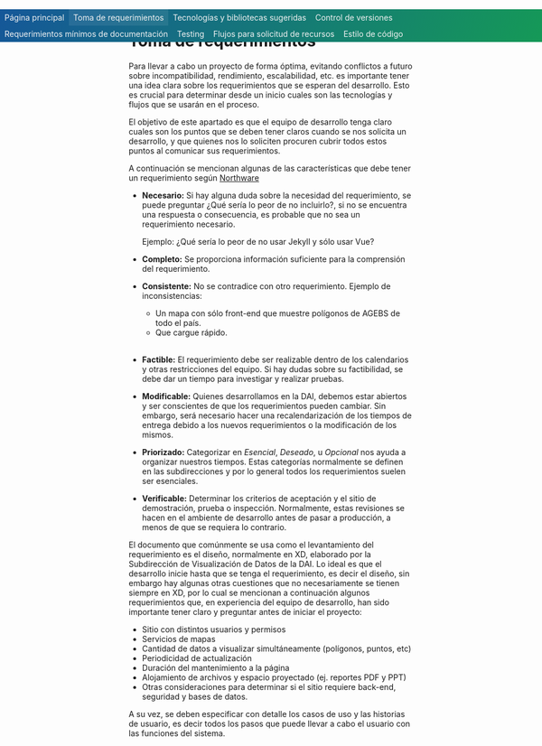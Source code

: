 <div class="topnav">
  <a href="./">Página principal</a>
  <a class="active" href="toma_de_requerimientos">Toma de requerimientos</a>
  <a href="tecnologias_y_bibliotecas">Tecnologías y bibliotecas sugeridas</a>
  <a href="control_versiones">Control de versiones</a>
  <a href="documentacion_de_proyectos">Requerimientos mínimos de documentación</a>
  <a href="testing">Testing</a>
  <a href="solicitud_de_recursos">Flujos para solicitud de recursos</a>
  <a href="estilo_de_codigo">Estilo de código</a>
</div>

# Toma de requerimientos

Para llevar a cabo un proyecto de forma óptima, evitando conflictos a futuro sobre incompatibilidad, rendimiento, escalabilidad, etc. es importante tener una idea clara sobre los requerimientos que se esperan del desarrollo. Esto es crucial para determinar desde un inicio cuales son las tecnologías y flujos que se usarán en el proceso.

El objetivo de este apartado es que el equipo de desarrollo tenga claro cuales son los puntos que se deben tener claros cuando se nos solicita un desarrollo, y que quienes nos lo soliciten procuren cubrir todos estos puntos al comunicar sus requerimientos.

A continuación se mencionan algunas de las características que debe tener un requerimiento según [Northware](https://www.northware.mx/2012/01/15/tecnicas_efectivas_toma_requerimientos/)

* **Necesario:** Si hay alguna duda sobre la necesidad del requerimiento, se puede preguntar ¿Qué sería lo peor de no incluirlo?, si no se encuentra una respuesta o consecuencia, es probable que no sea un requerimiento necesario. 

	Ejemplo: ¿Qué sería lo peor de no usar Jekyll y sólo usar Vue?

* **Completo:** Se proporciona información suficiente para la comprensión del requerimiento.

* **Consistente:** No se contradice con otro requerimiento. Ejemplo de inconsistencias:
	* Un mapa con sólo front-end que muestre polígonos de AGEBS de todo el país.
	* Que cargue rápido.<br><br>

* **Factible:** El requerimiento debe ser realizable dentro de los calendarios y otras restricciones del equipo. Si hay dudas sobre su factibilidad, se debe dar un tiempo para investigar y realizar pruebas.

* **Modificable:** Quienes desarrollamos en la DAI, debemos estar abiertos y ser conscientes de que los requerimientos pueden cambiar. Sin embargo, será necesario hacer una recalendarización de los tiempos de entrega debido a los nuevos requerimientos o la modificación de los mismos.

* **Priorizado:** Categorizar en _Esencial_, _Deseado_, u _Opcional_ nos ayuda a organizar nuestros tiempos. Estas categorías normalmente se definen en las subdirecciones y por lo general todos los requerimientos suelen ser esenciales.

* **Verificable:** Determinar los criterios de aceptación y el sitio de demostración, prueba o inspección. Normalmente, estas revisiones se hacen en el ambiente de desarrollo antes de pasar a producción, a menos de que se requiera lo contrario.


El documento que comúnmente se usa como el levantamiento del requerimiento es el diseño, normalmente en XD, elaborado por la Subdirección de Visualización de Datos de la DAI. Lo ideal es que el desarrollo inicie hasta que se tenga el requerimiento, es decir el diseño, sin embargo hay algunas otras cuestiones que no necesariamente se tienen siempre en XD, por lo cual se mencionan a continuación algunos requerimientos que, en experiencia del equipo de desarrollo, han sido importante tener claro y preguntar antes de iniciar el proyecto:

* Sitio con distintos usuarios y permisos
* Servicios de mapas
* Cantidad de datos a visualizar  simultáneamente (polígonos, puntos, etc)
* Periodicidad de actualización
* Duración del mantenimiento a la página
* Alojamiento de archivos y espacio proyectado (ej. reportes PDF y PPT)
* Otras consideraciones para determinar si el sitio requiere back-end, seguridad y bases de datos.

A su vez, se deben especificar con detalle los casos de uso y las historias de usuario, es decir todos los pasos que puede llevar a cabo el usuario con las funciones del sistema.


<style>
.topnav {
  overflow: hidden;
  background-color: #159957;
  background-image: linear-gradient(120deg, #155799, #159957);
  position: absolute;
  width: 100%;
  left: 0;
}

.topnav a {
  float: left;
  color: #f2f2f2;
  text-align: center;
  padding: 6px 8px;
  text-decoration: none;
  transition: color 0.2s, background-color 0.2s, border-color 0.2s;
}

.topnav a:hover {
  background-color: rgba(255,255,255,0.2);
  color: #f2f2f2;
}

.topnav a.active {
  background-color: rgba(255,255,255,0.08);
  color: #f2f2f2;
}
</style>